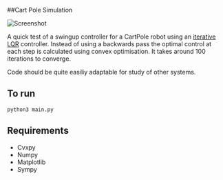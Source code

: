 ##Cart Pole Simulation


![Screenshot](https://github.com/stanfordroboticsclub/Cart-Pole-Simulation/blob/master/example.png)

A quick test of a swingup controller for a CartPole robot using an [iterative LQR](https://medium.com/@jonathan_hui/rl-lqr-ilqr-linear-quadratic-regulator-a5de5104c750) controller. Instead of using a backwards pass the optimal control at each step is calculated using convex optimisation. It takes around 100 iterations to converge.

Code should be quite easiliy adaptable for study of other systems. 

To run
---

```python3 main.py```


Requirements
---
- Cvxpy
- Numpy
- Matplotlib
- Sympy


